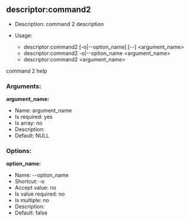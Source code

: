 descriptor:command2
-------------------

* Description: command 2 description
* Usage:

  *  descriptor:command2 [-o|--option_name] [--] <argument_name> 
  *  descriptor:command2 -o|--option_name <argument_name> 
  *  descriptor:command2 <argument_name> 

command 2 help

### Arguments:

**argument_name:**

* Name: argument_name
* Is required: yes
* Is array: no
* Description: <none>
* Default:  NULL 

### Options:

**option_name:**

* Name:  --option_name 
* Shortcut:  -o 
* Accept value: no
* Is value required: no
* Is multiple: no
* Description: <none>
* Default:  false 
